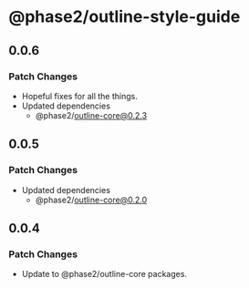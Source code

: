 # @phase2/outline-style-guide

## 0.0.6

### Patch Changes

- Hopeful fixes for all the things.
- Updated dependencies
  - @phase2/outline-core@0.2.3

## 0.0.5

### Patch Changes

- Updated dependencies
  - @phase2/outline-core@0.2.0

## 0.0.4

### Patch Changes

- Update to @phase2/outline-core packages.
